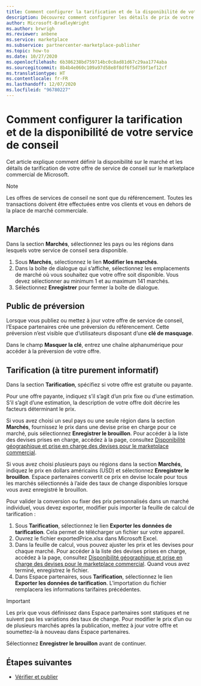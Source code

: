 ```yaml
---
title: Comment configurer la tarification et de la disponibilité de votre service de conseil dans l’Espace partenaires Microsoft
description: Découvrez comment configurer les détails de prix de votre offre de service de conseil sur la place de marché commerciale Microsoft à l’aide de l’Espace partenaires.
author: Microsoft-BradleyWright
ms.author: brwrigh
ms.reviewer: anbene
ms.service: marketplace
ms.subservice: partnercenter-marketplace-publisher
ms.topic: how-to
ms.date: 10/27/2020
ms.openlocfilehash: 6b386238bd759714bc0c8ad81d67c29aa1774aba
ms.sourcegitcommit: 8b4b4e060c109a97d58e8f8df6f5d759f1ef12cf
ms.translationtype: HT
ms.contentlocale: fr-FR
ms.lasthandoff: 12/07/2020
ms.locfileid: "96780227"
---
```

# <a name="how-to-configure-your-consulting-service-pricing-and-availability"></a>Comment configurer la tarification et de la disponibilité de votre service de conseil

Cet article explique comment définir la disponibilité sur le marché et les détails de tarification de votre offre de service de conseil sur le marketplace commercial de Microsoft.

> [!NOTE]
> Les offres de services de conseil ne sont que du référencement. Toutes les transactions doivent être effectuées entre vos clients et vous en dehors de la place de marché commerciale.

## <a name="markets"></a>Marchés

Dans la section **Marchés**, sélectionnez les pays ou les régions dans lesquels votre service de conseil sera disponible.

1. Sous **Marchés**, sélectionnez le lien **Modifier les marchés**.
2. Dans la boîte de dialogue qui s’affiche, sélectionnez les emplacements de marché où vous souhaitez que votre offre soit disponible. Vous devez sélectionner au minimum 1 et au maximum 141 marchés.
3. Sélectionnez **Enregistrer** pour fermer la boîte de dialogue.

## <a name="preview-audience"></a>Public de préversion

Lorsque vous publiez ou mettez à jour votre offre de service de conseil, l’Espace partenaires crée une préversion du référencement. Cette préversion n’est visible que d’utilisateurs disposant d’une **clé de masquage**.

Dans le champ **Masquer la clé**, entrez une chaîne alphanumérique pour accéder à la préversion de votre offre.

## <a name="pricing-informational-only"></a>Tarification (à titre purement informatif)

Dans la section **Tarification**, spécifiez si votre offre est gratuite ou payante.

Pour une offre payante, indiquez s’il s’agit d’un prix fixe ou d’une estimation. S’il s’agit d’une estimation, la description de votre offre doit décrire les facteurs déterminant le prix.

Si vous avez choisi un seul pays ou une seule région dans la section **Marchés**, fournissez le prix dans une devise prise en charge pour ce marché, puis sélectionnez **Enregistrer le brouillon**. Pour accéder à la liste des devises prises en charge, accédez à la page, consultez [Disponibilité géographique et prise en charge des devises pour le marketplace commercial](./marketplace-geo-availability-currencies.md).

Si vous avez choisi plusieurs pays ou régions dans la section **Marchés**, indiquez le prix en dollars américains (USD) et sélectionnez **Enregistrer le brouillon**. Espace partenaires convertit ce prix en devise locale pour tous les marchés sélectionnés à l’aide des taux de change disponibles lorsque vous avez enregistré le brouillon.

Pour valider la conversion ou fixer des prix personnalisés dans un marché individuel, vous devez exporter, modifier puis importer la feuille de calcul de tarification :

1. Sous **Tarification**, sélectionnez le lien **Exporter les données de tarification**. Cela permet de télécharger un fichier sur votre appareil.
1. Ouvrez le fichier exportedPrice.xlsx dans Microsoft Excel.
1. Dans la feuille de calcul, vous pouvez ajuster les prix et les devises pour chaque marché. Pour accéder à la liste des devises prises en charge, accédez à la page, consultez [Disponibilité géographique et prise en charge des devises pour le marketplace commercial](./marketplace-geo-availability-currencies.md). Quand vous avez terminé, enregistrez le fichier.
1. Dans Espace partenaires, sous **Tarification**, sélectionnez le lien **Exporter les données de tarification**. L’importation du fichier remplacera les informations tarifaires précédentes.

> [!IMPORTANT]
> Les prix que vous définissez dans Espace partenaires sont statiques et ne suivent pas les variations des taux de change. Pour modifier le prix d’un ou de plusieurs marchés après la publication, mettez à jour votre offre et soumettez-la à nouveau dans Espace partenaires.

Sélectionnez **Enregistrer le brouillon** avant de continuer.

## <a name="next-steps"></a>Étapes suivantes

* [Vérifier et publier](review-publish-offer.md)